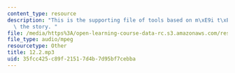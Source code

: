 ```yaml
---
content_type: resource
description: "This is the supporting file of tools based on m\xE9i t\xE0id\xE9 and\
  \ the story. "
file: /media/https%3A/open-learning-course-data-rc.s3.amazonaws.com/res-21g-003-learning-chinese-a-foundation-course-in-mandarin-spring-2011/35fcc425c89f21517d4b7d95bf7cebba_12.2.mp3
file_type: audio/mpeg
resourcetype: Other
title: 12.2.mp3
uid: 35fcc425-c89f-2151-7d4b-7d95bf7cebba
---
```

